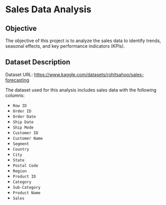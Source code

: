 # Sales Data Analysis

## Objective
The objective of this project is to analyze the sales data to identify trends, seasonal effects, and key performance indicators (KPIs).

## Dataset Description
Dataset URL: https://www.kaggle.com/datasets/rohitsahoo/sales-forecasting

The dataset used for this analysis includes sales data with the following columns:
- `Row ID`
- `Order ID`
- `Order Date`
- `Ship Date`
- `Ship Mode`
- `Customer ID`
- `Customer Name`
- `Segment`
- `Country`
- `City`
- `State`
- `Postal Code`
- `Region`
- `Product ID`
- `Category`
- `Sub-Category`
- `Product Name`
- `Sales`

